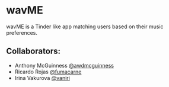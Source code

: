 # wavME

wavME is a Tinder like app matching users based on their music preferences. 

## Collaborators:

* Anthony McGuinness [@awdmcguinness](/https://github.com/awdmcguinness)
* Ricardo Rojas [@fumacarne](/https://github.com/fumacarne)
* Irina Vakurova [@vaniri](http://github.com/vaniri)
